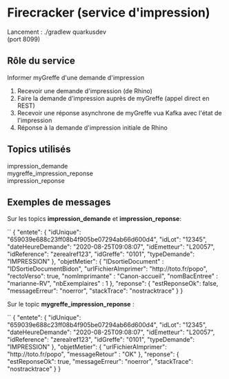 # Firecracker (service d'impression)
Lancement : ./gradlew quarkusdev <br>
(port 8099)

## Rôle du service
Informer myGreffe d'une demande d'impression
1) Recevoir une demande d'impression (de Rhino)
2) Faire la demande d'impression auprès de myGreffe (appel direct en REST)
3) Recevoir une réponse asynchrone de myGreffe vua Kafka avec l'état de l'impression 
4) Réponse à la demande d'impression initiale de Rhino 

## Topics utilisés
impression_demande<br>
mygreffe_impression_reponse<br>
impression_reponse<br>

## Exemples de messages 

Sur les topics <strong>impression_demande</strong> et <strong>impression_reponse</strong>:
<p>
``
{
  "entete": {
    "idUnique": "659039e688c23ff08b4f905be07294ab66d600d4",
    "idLot": "12345",
    "dateHeureDemande": "2020-08-25T09:08:07",
    "idEmetteur": "L20057",
    "idReference": "zerealref123",
    "idGreffe": "0101",
    "typeDemande": "IMPRESSION"
  },
  "objetMetier": {
    "IDsortieDocument" : "IDSortieDocumentBidon",
    "urlFichierAImprimer": "http://toto.fr/popo",
    "rectoVerso": true,
    "nomImprimante" : "Canon-accueil",
    "nomBacEntree" : "marianne-RV",
    "nbExemplaires" : 1
  },
  "reponse": {
    "estReponseOk": false,
    "messageErreur": "noerror",
    "stackTrace": "nostracktrace"
  }
}
</p>
Sur le topic <strong>mygreffe_impression_reponse</strong> :<p>
``
{
  "entete": {
    "idUnique": "659039e688c23ff08b4f905be07294ab66d600d4",
    "idLot": "12345",
    "dateHeureDemande": "2020-08-25T09:08:07",
    "idEmetteur": "L20057",
    "idReference": "zerealref123",
    "idGreffe": "0101",
    "typeDemande": "IMPRESSION"
  },
  "objetMetier": {
    "urlFichierAImprimer": "http://toto.fr/popo",
    "messageRetour" : "OK"
  },
  "reponse": {
    "estReponseOk": true,
    "messageErreur": "noerror",
    "stackTrace": "nostracktrace"
  }
}
</p>